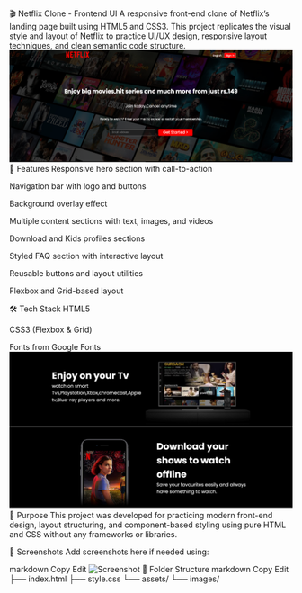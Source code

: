 🎬 Netflix Clone - Frontend UI
A responsive front-end clone of Netflix’s landing page built using HTML5 and CSS3. This project replicates the visual style and layout of Netflix to practice UI/UX design, responsive layout techniques, and clean semantic code structure.
![alt text](image.png)
🚀 Features
Responsive hero section with call-to-action

Navigation bar with logo and buttons

Background overlay effect

Multiple content sections with text, images, and videos

Download and Kids profiles sections

Styled FAQ section with interactive layout

Reusable buttons and layout utilities

Flexbox and Grid-based layout

🛠️ Tech Stack
HTML5

CSS3 (Flexbox & Grid)

Fonts from Google Fonts
![alt text](image-1.png)
🎯 Purpose
This project was developed for practicing modern front-end design, layout structuring, and component-based styling using pure HTML and CSS without any frameworks or libraries.

📸 Screenshots
Add screenshots here if needed using:

markdown
Copy
Edit
![Screenshot](path-to-image)
📂 Folder Structure
markdown
Copy
Edit
├── index.html
├── style.css
└── assets/
    └── images/
